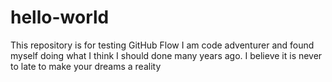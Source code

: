 # hello-world
This repository is for testing GitHub Flow
I am code adventurer and found myself doing what I think I should done many years ago.
I believe it is never to late to make your dreams a reality
